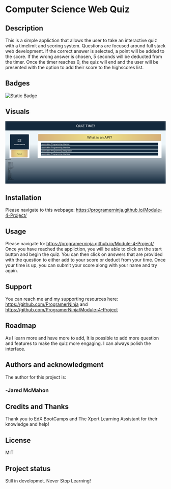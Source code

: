 # Computer Science Web Quiz

## Description

This is a simple appliction that allows the user to take an interactive quiz with a timelimit and scoring system. Questions are focused around full stack web development. If the correct answer is selected, a point will be added to the score. If the wrong answer is chosen, 5 seconds will be deducted from the timer. Once the timer reaches 0, the quiz will end and the user will be presented with the option to add their score to the highscores list.

## Badges

![Static Badge](https://img.shields.io/badge/Always%20Learning-grey?labelColor=aqua&color=blue)

## Visuals

![Alt text](./assets/images/currentState.PNG?raw=true "Current Release")

## Installation

Please navigate to this webpage: https://programerninja.github.io/Module-4-Project/

## Usage

Please navigate to: https://programerninja.github.io/Module-4-Project/
Once you have reached the appliction, you will be able to click on the start button and begin the quiz.
You can then click on answers that are provided with the question to either add to your score or deduct from your time.
Once your time is up, you can submit your score along with your name and try again.

## Support

You can reach me and my supporting resources here: https://github.com/ProgramerNinja and https://github.com/ProgramerNinja/Module-4-Project

## Roadmap

As I learn more and have more to add, It is possible to add more question and features to make the quiz more engaging.
I can always polish the interface.

## Authors and acknowledgment

The author for this project is:

### -Jared McMahon

## Credits and Thanks

Thank you to EdX BootCamps and The Xpert Learning Assistant for their knowledge and help!

## License

MIT

## Project status

Still in developmet. Never Stop Learning!